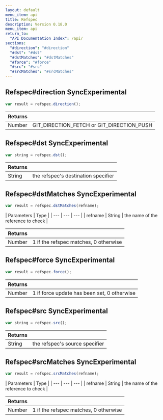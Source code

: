 ```yaml
---
layout: default
menu_item: api
title: Refspec
description: Version 0.18.0
menu_item: api
return_to:
  "API Documentation Index": /api/
sections:
  "#direction": "#direction"
  "#dst": "#dst"
  "#dstMatches": "#dstMatches"
  "#force": "#force"
  "#src": "#src"
  "#srcMatches": "#srcMatches"
---
```


## <a name="direction"></a><span>Refspec#</span>direction <span class="tags"><span class="sync">Sync</span><span class="experimental">Experimental</span></span>

```js
var result = refspec.direction();
```

| Returns |  |
| --- | --- |
| Number |  GIT_DIRECTION_FETCH or GIT_DIRECTION_PUSH |

## <a name="dst"></a><span>Refspec#</span>dst <span class="tags"><span class="sync">Sync</span><span class="experimental">Experimental</span></span>

```js
var string = refspec.dst();
```

| Returns |  |
| --- | --- |
| String |  the refspec's destination specifier |

## <a name="dstMatches"></a><span>Refspec#</span>dstMatches <span class="tags"><span class="sync">Sync</span><span class="experimental">Experimental</span></span>

```js
var result = refspec.dstMatches(refname);
```

| Parameters | Type |
| --- | --- | --- |
| refname | String | the name of the reference to check |

| Returns |  |
| --- | --- |
| Number |  1 if the refspec matches, 0 otherwise |

## <a name="force"></a><span>Refspec#</span>force <span class="tags"><span class="sync">Sync</span><span class="experimental">Experimental</span></span>

```js
var result = refspec.force();
```

| Returns |  |
| --- | --- |
| Number |  1 if force update has been set, 0 otherwise |

## <a name="src"></a><span>Refspec#</span>src <span class="tags"><span class="sync">Sync</span><span class="experimental">Experimental</span></span>

```js
var string = refspec.src();
```

| Returns |  |
| --- | --- |
| String |  the refspec's source specifier |

## <a name="srcMatches"></a><span>Refspec#</span>srcMatches <span class="tags"><span class="sync">Sync</span><span class="experimental">Experimental</span></span>

```js
var result = refspec.srcMatches(refname);
```

| Parameters | Type |
| --- | --- | --- |
| refname | String | the name of the reference to check |

| Returns |  |
| --- | --- |
| Number |  1 if the refspec matches, 0 otherwise |

